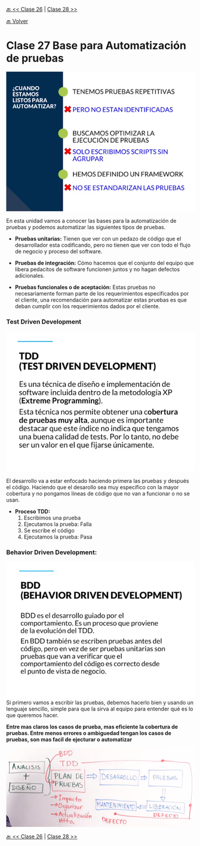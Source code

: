 [🔙 << Clase 26](../26_Class/26_Class.md) | [Clase 28 >>](../28_Class/28_Class.md)

[🔙 Volver](../README.md)

# Clase 27 Base para Automatización de pruebas

![assets/img62.png](../assets/img62.png)

En esta unidad vamos a conocer las bases para la automatización de pruebas y podemos automatizar las siguientes tipos de pruebas.


- **Pruebas unitarias:** Tienen que ver con un pedazo de código que el desarrollador esta codificando, pero no tienen que ver con todo el flujo de negocio y proceso del software.

- **Pruebas de integración:** Cómo hacemos que el conjunto del equipo que libera pedacitos de software funcionen juntos y no hagan defectos adicionales.

- **Pruebas funcionales o de aceptación:** Estas pruebas no necesariamente forman parte de los requerimientos especificados por el cliente, una recomendación para automatizar estas pruebas es que deban cumplir con los requerimientos dados por el cliente.

### Test Driven Development

![assets/img63.png](../assets/img63.png)

El desarrollo va a estar enfocado haciendo primera las pruebas y después el código. Haciendo que el desarollo sea muy específico con la mayor cobertura y no pongamos líneas de código que no van a funcionar o no se usan.
- **Proceso TDD:** 
    1. Escribimos una prueba
    2. Ejecutamos la prueba: Falla
    3. Se escribe el código
    4. Ejecutamos la prueba: Pasa

### Behavior Driven Development:
![assets/img64.png](../assets/img64.png)
Si primero vamos a escribir las pruebas, debemos hacerlo bien y usando un lenguaje sencillo, simple para que la sirva al equipo para entender qué es lo que queremos hacer.

**Entre mas claros los casos de prueba, mas eficiente la cobertura de pruebas. Entre menos errores o ambiguedad tengan los casos de pruebas, son mas facil de ejecturar o automatizar** 

<img src="../assets/img68.png" alt="Concurrer user" width="800">

[🔙 << Clase 26](../26_Class/26_Class.md) | [Clase 28 >>](../28_Class/28_Class.md)

